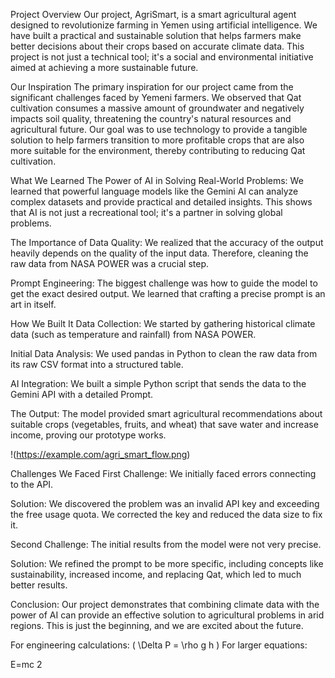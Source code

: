 Project Overview
Our project, AgriSmart, is a smart agricultural agent designed to revolutionize farming in Yemen using artificial intelligence. We have built a practical and sustainable solution that helps farmers make better decisions about their crops based on accurate climate data. This project is not just a technical tool; it's a social and environmental initiative aimed at achieving a more sustainable future.

Our Inspiration
The primary inspiration for our project came from the significant challenges faced by Yemeni farmers. We observed that Qat cultivation consumes a massive amount of groundwater and negatively impacts soil quality, threatening the country's natural resources and agricultural future. Our goal was to use technology to provide a tangible solution to help farmers transition to more profitable crops that are also more suitable for the environment, thereby contributing to reducing Qat cultivation.

What We Learned
The Power of AI in Solving Real-World Problems: We learned that powerful language models like the Gemini AI can analyze complex datasets and provide practical and detailed insights. This shows that AI is not just a recreational tool; it's a partner in solving global problems.

The Importance of Data Quality: We realized that the accuracy of the output heavily depends on the quality of the input data. Therefore, cleaning the raw data from NASA POWER was a crucial step.

Prompt Engineering: The biggest challenge was how to guide the model to get the exact desired output. We learned that crafting a precise prompt is an art in itself.

How We Built It
Data Collection: We started by gathering historical climate data (such as temperature and rainfall) from NASA POWER.

Initial Data Analysis: We used pandas in Python to clean the raw data from its raw CSV format into a structured table.

AI Integration: We built a simple Python script that sends the data to the Gemini API with a detailed Prompt.

The Output: The model provided smart agricultural recommendations about suitable crops (vegetables, fruits, and wheat) that save water and increase income, proving our prototype works.

!(https://example.com/agri_smart_flow.png)

Challenges We Faced
First Challenge: We initially faced errors connecting to the API.

Solution: We discovered the problem was an invalid API key and exceeding the free usage quota. We corrected the key and reduced the data size to fix it.

Second Challenge: The initial results from the model were not very precise.

Solution: We refined the prompt to be more specific, including concepts like sustainability, increased income, and replacing Qat, which led to much better results.

Conclusion: Our project demonstrates that combining climate data with the power of AI can provide an effective solution to agricultural problems in arid regions. This is just the beginning, and we are excited about the future.

For engineering calculations:
\( \Delta P = \rho g h \)
For larger equations:

E=mc 
2

